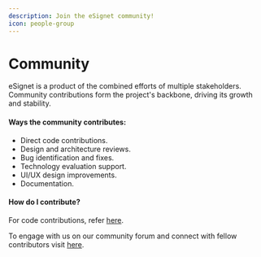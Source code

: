 ```yaml
---
description: Join the eSignet community!
icon: people-group
---
```


# Community

eSignet is a product of the combined efforts of multiple stakeholders. Community contributions form the project's backbone, driving its growth and stability.

#### **Ways the community contributes:**

* Direct code contributions.
* Design and architecture reviews.
* Bug identification and fixes.
* Technology evaluation support.
* UI/UX design improvements.
* Documentation.

#### How do I contribute?

For code contributions, refer [here](code-contribution.md).

To engage with us on our community forum and connect with fellow contributors visit [here](https://community.mosip.io/c/e-signet/15).
